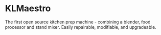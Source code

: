 # KLMaestro
The first open source kitchen prep machine - combining a blender, food processor and stand mixer. Easily repairable, modifiable, and upgradeable. 
